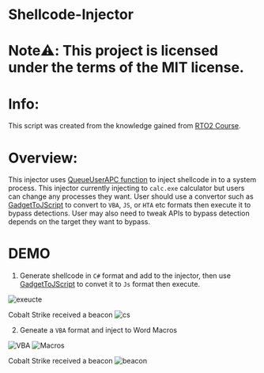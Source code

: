 # Shellcode-Injector

# Note:warning:: This project is licensed under the terms of the MIT license.



# Info:
This script was created from the knowledge gained from [RTO2 Course](https://training.zeropointsecurity.co.uk/courses/red-team-ops-ii).


# Overview:

This injector uses [QueueUserAPC function](https://learn.microsoft.com/en-us/windows/win32/api/processthreadsapi/nf-processthreadsapi-queueuserapc) to inject shellcode in to a system process. This injector currently injecting to `calc.exe` calculator but users can change any processes they want. User should use a convertor such as [GadgetToJScript](https://github.com/med0x2e/GadgetToJScript/tree/master) to convert to `VBA`, `JS`, or `HTA` etc formats then execute it to bypass detections. User may also need to tweak APIs to bypass detection depends on the target they want to bypass.


# DEMO

1. Generate shellcode in `C#` format and add to the injector, then use [GadgetToJScript](https://github.com/med0x2e/GadgetToJScript/tree/master) to convet it to `Js` format then execute.

![exeucte](https://github.com/JimSolomon/Shellcode-Injector/blob/main/2023-04-02_12-18.png)
 
Cobalt Strike received a beacon
![cs](https://github.com/JimSolomon/Shellcode-Injector/blob/main/2023-04-02_13-35.png)

2. Geneate a `VBA` format and inject to Word Macros

![VBA](https://github.com/JimSolomon/Shellcode-Injector/blob/main/VBA.png)
![Macros](https://github.com/JimSolomon/Shellcode-Injector/blob/main/Inject%20to%20Macros.png)

Cobalt Strike received a beacon
![beacon](https://github.com/JimSolomon/Shellcode-Injector/blob/main/Beacon%20from%20Macros.png)


